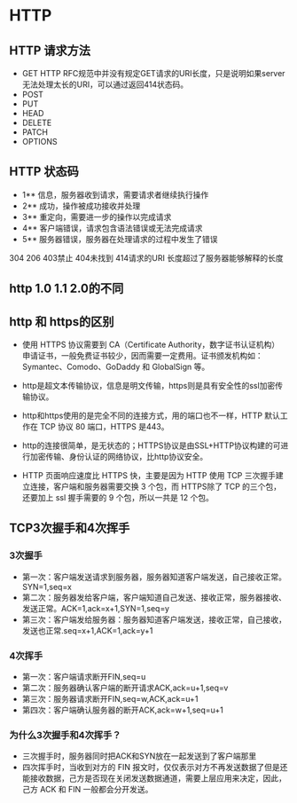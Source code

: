 # HTTP 

## HTTP 请求方法
  * GET
      HTTP RFC规范中并没有规定GET请求的URI长度，只是说明如果server无法处理太长的URI，可以通过返回414状态码。
  * POST
  * PUT
  * HEAD
  * DELETE
  * PATCH
  * OPTIONS

## HTTP 状态码
  * 1**	 信息，服务器收到请求，需要请求者继续执行操作
  * 2**	 成功，操作被成功接收并处理
  * 3**	 重定向，需要进一步的操作以完成请求
  * 4**	 客户端错误，请求包含语法错误或无法完成请求
  * 5**	 服务器错误，服务器在处理请求的过程中发生了错误
  
  304  206   403禁止  404未找到
  414请求的URI 长度超过了服务器能够解释的长度
## http 1.0 1.1 2.0的不同

## http 和 https的区别

  * 使用 HTTPS 协议需要到 CA（Certificate Authority，数字证书认证机构） 申请证书，一般免费证书较少，因而需要一定费用。证书颁发机构如：Symantec、Comodo、GoDaddy 和 GlobalSign 等。

  * http是超文本传输协议，信息是明文传输，https则是具有安全性的ssl加密传输协议。

  * http和https使用的是完全不同的连接方式，用的端口也不一样，HTTP 默认工作在 TCP 协议 80 端口，HTTPS 是443。

  * http的连接很简单，是无状态的；HTTPS协议是由SSL+HTTP协议构建的可进行加密传输、身份认证的网络协议，比http协议安全。
  
  * HTTP 页面响应速度比 HTTPS 快，主要是因为 HTTP 使用 TCP 三次握手建立连接，客户端和服务器需要交换 3 个包，而 HTTPS除了 TCP 的三个包，还要加上 ssl 握手需要的 9 个包，所以一共是 12 个包。

## TCP3次握手和4次挥手
### 3次握手
  * 第一次：客户端发送请求到服务器，服务器知道客户端发送，自己接收正常。SYN=1,seq=x
  * 第二次：服务器发给客户端，客户端知道自己发送、接收正常，服务器接收、发送正常。ACK=1,ack=x+1,SYN=1,seq=y
  * 第三次：客户端发给服务器：服务器知道客户端发送，接收正常，自己接收，发送也正常.seq=x+1,ACK=1,ack=y+1

### 4次挥手
  * 第一次：客户端请求断开FIN,seq=u
  * 第二次：服务器确认客户端的断开请求ACK,ack=u+1,seq=v
  * 第三次：服务器请求断开FIN,seq=w,ACK,ack=u+1
  * 第四次：客户端确认服务器的断开ACK,ack=w+1,seq=u+1

### 为什么3次握手和4次挥手？
  * 三次握手时，服务器同时把ACK和SYN放在一起发送到了客户端那里
  * 四次挥手时，当收到对方的 FIN 报文时，仅仅表示对方不再发送数据了但是还能接收数据，己方是否现在关闭发送数据通道，需要上层应用来决定，因此，己方 ACK 和 FIN 一般都会分开发送。